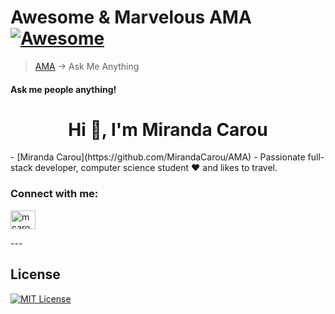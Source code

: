 # Awesome & Marvelous AMA [![Awesome](https://awesome.re/badge.svg)](https://awesome.re)

> [AMA](https://en.wikipedia.org/wiki/R/IAmA) → Ask Me Anything

#### Ask me people anything!
<h1 align="center">Hi 👋, I'm Miranda Carou</h1>
- [Miranda Carou](https://github.com/MirandaCarou/AMA) - Passionate full-stack developer, computer science student ❤️ and likes to travel.

<h3 align="left">Connect with me:</h3>
<p align="left">
<a href="https://linkedin.com/in/mcarou" target="blank"><img align="center" src="https://raw.githubusercontent.com/rahuldkjain/github-profile-readme-generator/master/src/images/icons/Social/linked-in-alt.svg" alt="mcarou" height="30" width="40" /></a>
</p>
---

## License

[![MIT License](https://img.shields.io/badge/License-MIT-green.svg)](https://choosealicense.com/licenses/mit/)
